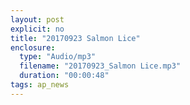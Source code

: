 ```yaml
---
layout: post
explicit: no
title: "20170923 Salmon Lice"
enclosure:
  type: "Audio/mp3"
  filename: "20170923_Salmon Lice.mp3"
  duration: "00:00:48"
tags: ap_news
---
```




